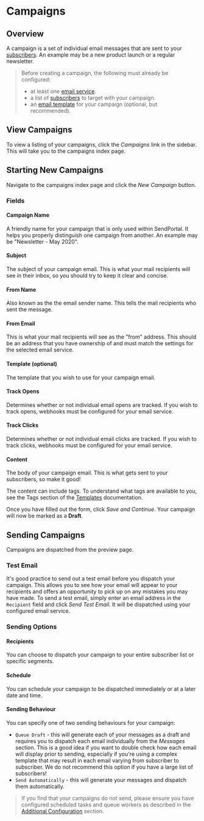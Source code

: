 # Campaigns

## Overview

A campaign is a set of individual email messages that are sent to your [subscribers](/docs/v1/features/subscribers). An example may be a new product launch or a regular newsletter.

> Before creating a campaign, the following must already be configured:
> - at least one [email service](/docs/v1/email-services/introduction).
> - a list of [subscribers](/docs/v1/features/subscribers) to target with your campaign.
> - an [email template](/docs/v1/features/templates) for your campaign (optional, but recommended).

## View Campaigns

To view a listing of your campaigns, click the _Campaigns_ link in the sidebar. This will take you to the campaigns index page.

## Starting New Campaigns

Navigate to the campaigns index page and click the _New Campaign_ button.

### Fields

#### Campaign Name

A friendly name for your campaign that is only used within SendPortal. It helps you properly distinguish one campaign from another. An example may be "Newsletter - May 2020".

#### Subject

The subject of your campaign email. This is what your mail recipients will see in their inbox, so you should try to keep it clear and concise.

#### From Name

Also known as the the email sender name. This tells the mail recipients who sent the message.

#### From Email

This is what your mail recipients will see as the "from" address. This should be an address that you have ownership of and must match the settings for the selected email service.

#### Template (optional)

The template that you wish to use for your campaign email.

#### Track Opens

Determines whether or not individual email opens are tracked. If you wish to track opens, webhooks must be configured for your email service.

#### Track Clicks

Determines whether or not individual email clicks are tracked. If you wish to track clicks, webhooks must be configured for your email service.

#### Content

The body of your campaign email. This is what gets sent to your subscribers, so make it good!

The content can include tags. To understand what tags are available to you, see the Tags section of the [Templates](/docs/v1/features/templates) documentation.

Once you have filled out the form, click _Save and Continue_. Your campaign will now be marked as a **Draft**.

## Sending Campaigns

Campaigns are dispatched from the preview page.

### Test Email

It's good practice to send out a test email before you dispatch your campaign. This allows you to see how your email will appear to your recipients and offers an opportunity to pick up on any mistakes you may have made. To send a test email, simply enter an email address in the `Recipient` field and click _Send Test Email_. It will be dispatched using your configured email service.

### Sending Options

#### Recipients

You can choose to dispatch your campaign to your entire subscriber list or specific segments.

#### Schedule

You can schedule your campaign to be dispatched immediately or at a later date and time.

#### Sending Behaviour

You can specify one of two sending behaviours for your campaign:

- `Queue Draft` - this will generate each of your messages as a draft and requires you to dispatch each email individually from the _Messages_ section. This is a good idea if you want to double check how each email will display prior to sending, especially if you're using a complex template that may result in each email varying from subscriber to subscriber. We do not recommend this option if you have a large list of subscribers!
- `Send Automatically` - this will generate your messages and dispatch them automatically.

> If you find that your campaigns do not send, please ensure you have configured scheduled tasks and queue workers as described in the [Additional Configuration](/docs/v1/getting-started/configuration-and-setup#additional-configuration) section.